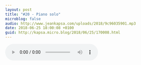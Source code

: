 ```yaml
---
layout: post
title: "#20 - Piano solo"
microblog: false
audio: http://www.jeankapsa.com/uploads/2018/9c96035901.mp3
date: 2018-06-25 18:00:08 +0100
guid: http://kapsa.micro.blog/2018/06/25/170008.html
---
```

<audio controls="controls" src="http://www.jeankapsa.com/uploads/2018/9c96035901.mp3" />
